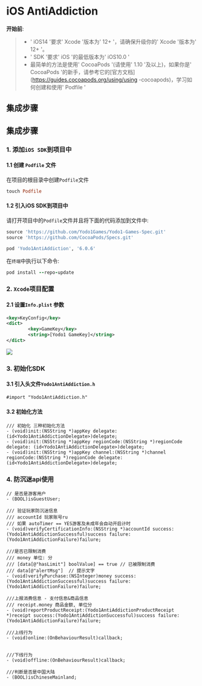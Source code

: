 # iOS AntiAddiction

**开始前**:
>* ' iOS14 '要求' Xcode '版本为' 12+ '，请确保升级你的' Xcode '版本为' 12+ '。
>* ' SDK '要求' iOS '的最低版本为' iOS10.0 '
>* 最简单的方法是使用' CocoaPods '(请使用' 1.10 '及以上)，如果你是' CocoaPods '的新手，请参考它的[官方文档](https://guides.cocoapods.org/using/using -cocoapods)，学习如何创建和使用' Podfile '


## 集成步骤
## 集成步骤
### 1. 添加`iOS SDK`到项目中
#### 1.1 创建 `Podfile` 文件</br>
在项目的根目录中创建`Podfile`文件

```ruby
touch Podfile
```

#### 1.2 引入iOS SDK到项目中</br>
请打开项目中的`Podfile`文件并且将下面的代码添加到文件中:

```ruby
source 'https://github.com/Yodo1Games/Yodo1-Games-Spec.git'
source 'https://github.com/CocoaPods/Specs.git'

pod 'Yodo1AntiAddiction', '6.0.6'
```

在`终端`中执行以下命令:</br>
```ruby
pod install --repo-update
```

### 2. `Xcode`项目配置
#### 2.1 设置`Info.plist` 参数
``` xml
<key>KeyConfig</key> 
<dict>  
    	<key>GameKey</key> 
    	<string>[Yodo1 GameKey]</string>
</dict>
```
![](./../../resource/ios_anti_setting.jpg)

### 3. 初始化SDK
#### 3.1 引入头文件`Yodo1AntiAddiction.h`
``` obj-c
#import "Yodo1AntiAddiction.h"
```

#### 3.2 初始化方法
``` obj-c
/// 初始化 三种初始化方法
- (void)init:(NSString *)appKey delegate: (id<Yodo1AntiAddictionDelegate>)delegate;
- (void)init:(NSString *)appKey regionCode:(NSString *)regionCode delegate: (id<Yodo1AntiAddictionDelegate>)delegate;
- (void)init:(NSString *)appKey channel:(NSString *)channel regionCode:(NSString *)regionCode delegate: (id<Yodo1AntiAddictionDelegate>)delegate;
```

### 4. 防沉迷api使用
``` obj-c
// 是否是游客用户
- (BOOL)isGuestUser;

/// 验证玩家防沉迷信息
/// accountId 玩家账号ru
/// 如果 autoTimer == YES游客及未成年会自动开启计时
- (void)verifyCertificationInfo:(NSString *)accountId success:(Yodo1AntiAddictionSuccessful)success failure:(Yodo1AntiAddictionFailure)failure;

///是否已限制消费
/// money 单位: 分
/// [data[@"hasLimit"] boolValue] == true // 已被限制消费
/// data[@"alertMsg"]  // 提示文字
- (void)verifyPurchase:(NSInteger)money success:(Yodo1AntiAddictionSuccessful)success failure:(Yodo1AntiAddictionFailure)failure;

///上报消费信息 - 支付信息&商品信息
/// receipt.money 商品金额, 单位分
- (void)reportProductReceipt:(Yodo1AntiAddictionProductReceipt *)receipt success:(Yodo1AntiAddictionSuccessful)success failure:(Yodo1AntiAddictionFailure)failure;

///上线行为
- (void)online:(OnBehaviourResult)callback;


///下线行为
- (void)offline:(OnBehaviourResult)callback;

///判断是否是中国大陆
- (BOOL)isChineseMainland;

```